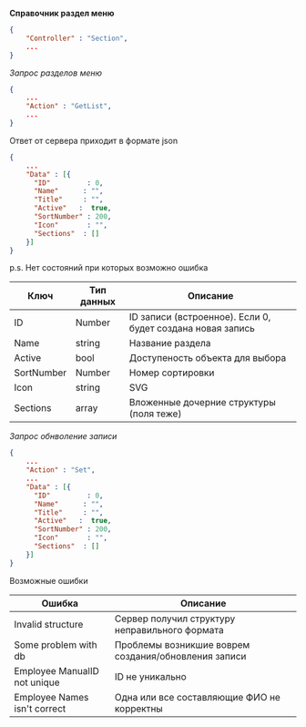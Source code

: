 **Справочник раздел меню**

```json
{
    "Controller" : "Section",
    ...
}
```

*Запрос разделов меню*

```json
{
    ...
    "Action" : "GetList",
    ...
}
```


Ответ от сервера приходит в формате json

```json
{
    ...
    "Data" : [{
      "ID"         : 0,
      "Name"      : "",
      "Title"     : "",
      "Active"   :  true,
      "SortNumber" : 200,
      "Icon"       : "",
      "Sections"  : []
    }]
}
```

p.s. Нет состояний при которых возможно ошибка

| Ключ       | Тип данных | Описание                                                   |
|------------|------------|------------------------------------------------------------|
| ID         | Number     | ID записи (встроенное). Если 0, будет создана новая запись |
| Name       | string     | Название раздела                                           |
| Active     | bool       | Доступеность объекта для выбора                            |
| SortNumber | Number     | Номер сортировки                                           |
| Icon       | string     | SVG                                                        |
| Sections   | array      | Вложенные дочерние структуры (поля теже)                   |


*Запрос обнволение записи*

```json
{
    ...
    "Action" : "Set",
    ...
    "Data" : [{
      "ID"         : 0,
      "Name"      : "",
      "Title"     : "",
      "Active"   :  true,
      "SortNumber" : 200,
      "Icon"       : "",
      "Sections"  : []
    }]
}
```


Возможные ошибки

| Ошибка                        | Описание                                             |
|-------------------------------|------------------------------------------------------|
| Invalid structure             | Сервер получил структуру неправильного формата       |
| Some problem with db          | Проблемы возникшие воврем создания/обновления записи |
| Employee ManualID not unique  | ID не уникально                                      |
| Employee Names isn't correct  | Одна или все составляющие ФИО не корректны           |